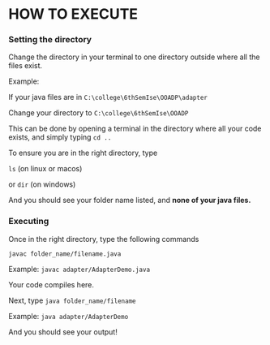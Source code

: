 # **HOW TO EXECUTE**

### **Setting the directory**
Change the directory in your terminal to one directory outside where all the files exist.

Example:

If your java files are in ```C:\college\6thSemIse\OOADP\adapter```

Change your directory to ```C:\college\6thSemIse\OOADP```

This can be done by opening a terminal in the directory where all your code exists, and simply typing ```cd ..```

To ensure you are in the right directory, type

```ls``` (on linux or macos)

or ```dir``` (on windows)

And you should see your folder name listed, and **none of your java files.**

### **Executing**
Once in the right directory, type the following commands

```javac folder_name/filename.java```

Example: ```javac adapter/AdapterDemo.java```

Your code compiles here.

Next, type ```java folder_name/filename```

Example: ```java adapter/AdapterDemo```

And you should see your output!